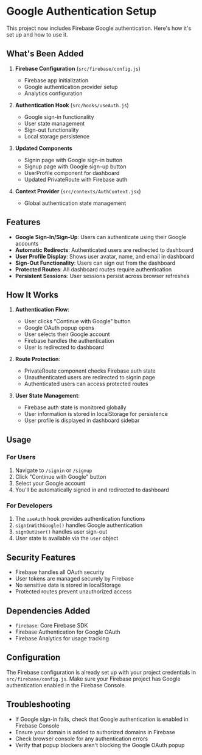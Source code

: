 # Google Authentication Setup

This project now includes Firebase Google authentication. Here's how it's set up and how to use it.

## What's Been Added

1. **Firebase Configuration** (`src/firebase/config.js`)
   - Firebase app initialization
   - Google authentication provider setup
   - Analytics configuration

2. **Authentication Hook** (`src/hooks/useAuth.js`)
   - Google sign-in functionality
   - User state management
   - Sign-out functionality
   - Local storage persistence

3. **Updated Components**
   - Signin page with Google sign-in button
   - Signup page with Google sign-up button
   - UserProfile component for dashboard
   - Updated PrivateRoute with Firebase auth

4. **Context Provider** (`src/contexts/AuthContext.jsx`)
   - Global authentication state management

## Features

- **Google Sign-In/Sign-Up**: Users can authenticate using their Google accounts
- **Automatic Redirects**: Authenticated users are redirected to dashboard
- **User Profile Display**: Shows user avatar, name, and email in dashboard
- **Sign-Out Functionality**: Users can sign out from the dashboard
- **Protected Routes**: All dashboard routes require authentication
- **Persistent Sessions**: User sessions persist across browser refreshes

## How It Works

1. **Authentication Flow**:
   - User clicks "Continue with Google" button
   - Google OAuth popup opens
   - User selects their Google account
   - Firebase handles the authentication
   - User is redirected to dashboard

2. **Route Protection**:
   - PrivateRoute component checks Firebase auth state
   - Unauthenticated users are redirected to signin page
   - Authenticated users can access protected routes

3. **User State Management**:
   - Firebase auth state is monitored globally
   - User information is stored in localStorage for persistence
   - User profile is displayed in dashboard sidebar

## Usage

### For Users
1. Navigate to `/signin` or `/signup`
2. Click "Continue with Google" button
3. Select your Google account
4. You'll be automatically signed in and redirected to dashboard

### For Developers
1. The `useAuth` hook provides authentication functions
2. `signInWithGoogle()` handles Google authentication
3. `signOutUser()` handles user sign-out
4. User state is available via the `user` object

## Security Features

- Firebase handles all OAuth security
- User tokens are managed securely by Firebase
- No sensitive data is stored in localStorage
- Protected routes prevent unauthorized access

## Dependencies Added

- `firebase`: Core Firebase SDK
- Firebase Authentication for Google OAuth
- Firebase Analytics for usage tracking

## Configuration

The Firebase configuration is already set up with your project credentials in `src/firebase/config.js`. Make sure your Firebase project has Google authentication enabled in the Firebase Console.

## Troubleshooting

- If Google sign-in fails, check that Google authentication is enabled in Firebase Console
- Ensure your domain is added to authorized domains in Firebase
- Check browser console for any authentication errors
- Verify that popup blockers aren't blocking the Google OAuth popup
